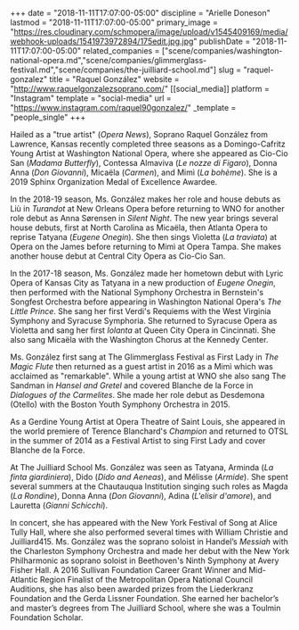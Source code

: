 +++
date = "2018-11-11T17:07:00-05:00"
discipline = "Arielle Doneson"
lastmod = "2018-11-11T17:07:00-05:00"
primary_image = "https://res.cloudinary.com/schmopera/image/upload/v1545409169/media/webhook-uploads/1541973972894/175edit.jpg.jpg"
publishDate = "2018-11-11T17:07:00-05:00"
related_companies = ["scene/companies/washington-national-opera.md","scene/companies/glimmerglass-festival.md","scene/companies/the-juilliard-school.md"]
slug = "raquel-gonzalez"
title = "Raquel González"
website = "http://www.raquelgonzalezsoprano.com/"
[[social_media]]
platform = "Instagram"
template = "social-media"
url = "https://www.instagram.com/raquel90gonzalez/"
_template = "people_single"
+++

Hailed as a "true artist" (*Opera News*), Soprano Raquel González from Lawrence, Kansas recently completed three seasons as a Domingo-Cafritz Young Artist at Washington National Opera, where she appeared as Cio-Cio San (*Madama Butterfly*), Contessa Almaviva (*Le nozze di Figaro*), Donna Anna (*Don Giovanni*), Micaëla (*Carmen*), and Mimì (*La bohème*). She is a 2019 Sphinx Organization Medal of Excellence Awardee. 

In the 2018-19 season, Ms. González makes her role and house debuts as Liù in *Turandot* at New Orleans Opera before returning to WNO for another role debut as Anna Sørensen in *Silent Night*. The new year brings several house debuts, first at North Carolina as Micaëla, then Atlanta Opera to reprise Tatyana (*Eugene Onegin*). She then sings Violetta (*La traviata*) at Opera on the James before returning to Mimì at Opera Tampa. She makes another house debut at Central City Opera as Cio-Cio San.

In the 2017-18 season, Ms. González made her hometown debut with Lyric Opera of Kansas City as Tatyana in a new production of *Eugene Onegin*, then performed with the National Symphony Orchestra in Bernstein's Songfest Orchestra before appearing in Washington National Opera's *The Little Prince*. She sang her first Verdi's Requiems with the West Virginia Symphony and Syracuse Symphoria. She returned to Syracuse Opera as Violetta and sang her first *Iolanta* at Queen City Opera in Cincinnati. She also sang Micaëla with the Washington Chorus at the Kennedy Center.

Ms. González first sang at The Glimmerglass Festival as First Lady in *The Magic Flute* then returned as a guest artist in 2016 as a Mimì which was acclaimed as "remarkable". While a young artist at WNO she also sang The Sandman in *Hansel and Gretel* and covered Blanche de la Force in *Dialogues of the Carmelites*. She made her role debut as Desdemona (Otello) with the Boston Youth Symphony Orchestra in 2015.

As a Gerdine Young Artist at Opera Theatre of Saint Louis, she appeared in the world premiere of Terence Blanchard's *Champion* and returned to OTSL in the summer of 2014 as a Festival Artist to sing First Lady and cover Blanche de la Force.

At The Juilliard School Ms. González was seen as Tatyana, Arminda (*La finta giardiniera*), Dido (*Dido and Aeneas*), and Mélisse (*Armide*). She spent several summers at the Chautauqua Institution singing such roles as Magda (*La Rondine*), Donna Anna (*Don Giovanni*), Adina (*L'elisir d'amore*), and Lauretta (*Gianni Schicchi*).

In concert, she has appeared with the New York Festival of Song at Alice Tully Hall, where she also performed several times with William Christie and Juilliard415. Ms. González was the soprano soloist in Handel’s *Messiah* with the Charleston Symphony Orchestra and made her debut with the New York Philharmonic as soprano soloist in Beethoven's Ninth Symphony at Avery Fisher Hall. A 2016 Sullivan Foundation Career Grant Winner and Mid-Atlantic Region Finalist of the Metropolitan Opera National Council Auditions, she has also been awarded prizes from the Liederkranz Foundation and the Gerda Lissner Foundation. She earned her bachelor’s and master’s degrees from The Juilliard School, where she was a Toulmin Foundation Scholar.
